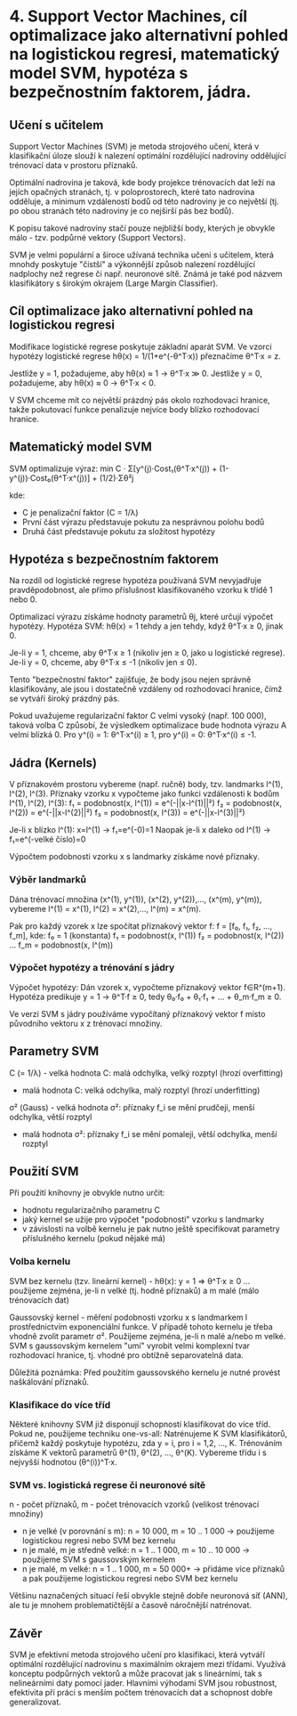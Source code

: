 

# 4. Support Vector Machines, cíl optimalizace jako alternativní pohled na logistickou regresi, matematický model SVM, hypotéza s bezpečnostním faktorem, jádra.

## Učení s učitelem
Support Vector Machines (SVM) je metoda strojového učení, která v klasifikační úloze slouží k nalezení optimální rozdělující nadroviny oddělující trénovací data v prostoru příznaků.

Optimální nadrovina je taková, kde body projekce trénovacích dat leží na jejích opačných stranách, tj. v poloprostorech, které tato nadrovina odděluje, a minimum vzdáleností bodů od této nadroviny je co největší (tj. po obou stranách této nadroviny je co nejširší pás bez bodů).

K popisu takové nadroviny stačí pouze nejbližší body, kterých je obvykle málo - tzv. podpůrné vektory (Support Vectors).

SVM je velmi populární a široce užívaná technika učení s učitelem, která mnohdy poskytuje "čistší" a výkonnější způsob nalezení rozdělující nadplochy než regrese či např. neuronové sítě. Známá je také pod názvem klasifikátory s širokým okrajem (Large Margin Classifier).

## Cíl optimalizace jako alternativní pohled na logistickou regresi

Modifikace logistické regrese poskytuje základní aparát SVM. Ve vzorci hypotézy logistické regrese hθ(x) = 1/(1+e^(-θ^T·x)) přeznačíme θ^T·x = z.

Jestliže y = 1, požadujeme, aby hθ(x) ≈ 1 → θ^T·x ≫ 0. Jestliže y = 0, požadujeme, aby hθ(x) ≈ 0 → θ^T·x < 0.

V SVM chceme mít co největší prázdný pás okolo rozhodovací hranice, takže pokutovací funkce penalizuje nejvíce body blízko rozhodovací hranice.

## Matematický model SVM

SVM optimalizuje výraz:
min C · Σ[y^(j)·Cost₁(θ^T·x^(j)) + (1-y^(j))·Cost₀(θ^T·x^(j))] + (1/2)·Σθ²j

kde:
- C je penalizační faktor (C = 1/λ)
- První část výrazu představuje pokutu za nesprávnou polohu bodů
- Druhá část představuje pokutu za složitost hypotézy

## Hypotéza s bezpečnostním faktorem

Na rozdíl od logistické regrese hypotéza používaná SVM nevyjadřuje pravděpodobnost, ale přímo příslušnost klasifikovaného vzorku k třídě 1 nebo 0.

Optimalizací výrazu získáme hodnoty parametrů θj, které určují výpočet hypotézy.
Hypotéza SVM: hθ(x) = 1 tehdy a jen tehdy, když θ^T·x ≥ 0, jinak 0.

Je-li y = 1, chceme, aby θ^T·x ≥ 1 (nikoliv jen ≥ 0, jako u logistické regrese).
Je-li y = 0, chceme, aby θ^T·x ≤ -1 (nikoliv jen ≤ 0).

Tento "bezpečnostní faktor" zajišťuje, že body jsou nejen správně klasifikovány, ale jsou i dostatečně vzdáleny od rozhodovací hranice, čímž se vytváří široký prázdný pás.

Pokud uvažujeme regularizační faktor C velmi vysoký (např. 100 000), taková volba C způsobí, že výsledkem optimalizace bude hodnota výrazu A velmi blízká 0. Pro y^(i) = 1: θ^T·x^(i) ≥ 1, pro y^(i) = 0: θ^T·x^(i) ≤ -1.

## Jádra (Kernels)

V příznakovém prostoru vybereme (např. ručně) body, tzv. landmarks l^(1), l^(2), l^(3). Příznaky vzorku x vypočteme jako funkci vzdálenosti k bodům l^(1), l^(2), l^(3):
f₁ = podobnost(x, l^(1)) = e^(-||x-l^(1)||²)
f₂ = podobnost(x, l^(2)) = e^(-||x-l^(2)||²)
f₃ = podobnost(x, l^(3)) = e^(-||x-l^(3)||²)

Je-li x blízko l^(1): x=l^(1) → f₁=e^(-0)=1
Naopak je-li x daleko od l^(1) → f₁=e^(-velké číslo)=0

Výpočtem podobnosti vzorku x s landmarky získáme nové příznaky.

### Výběr landmarků

Dána trénovací množina (x^(1), y^(1)), (x^(2), y^(2)),..., (x^(m), y^(m)), vybereme l^(1) = x^(1), l^(2) = x^(2),..., l^(m) = x^(m).

Pak pro každý vzorek x lze spočítat příznakový vektor f:
f = [f₀, f₁, f₂, ..., f_m], kde:
f₀ = 1 (konstanta)
f₁ = podobnost(x, l^(1))
f₂ = podobnost(x, l^(2))
...
f_m = podobnost(x, l^(m))

### Výpočet hypotézy a trénování s jádry

Výpočet hypotézy: Dán vzorek x, vypočteme příznakový vektor f∈R^(m+1). Hypotéza predikuje y = 1 → θ^T·f ≥ 0, tedy θ₀·f₀ + θ₁·f₁ + ... + θ_m·f_m ≥ 0.

Ve verzi SVM s jádry používáme vypočítaný příznakový vektor f místo původního vektoru x z trénovací množiny.

## Parametry SVM

C (= 1/λ) - velká hodnota C: malá odchylka, velký rozptyl (hrozí overfitting)
- malá hodnota C: velká odchylka, malý rozptyl (hrozí underfitting)

σ² (Gauss) - velká hodnota σ²: příznaky f_i se mění prudčeji, menší odchylka, větší rozptyl
- malá hodnota σ²: příznaky f_i se mění pomaleji, větší odchylka, menší rozptyl

## Použití SVM

Při použití knihovny je obvykle nutno určit:
- hodnotu regularizačního parametru C
- jaký kernel se užije pro výpočet "podobnosti" vzorku s landmarky
- v závislosti na volbě kernelu je pak nutno ještě specifikovat parametry příslušného kernelu (pokud nějaké má)

### Volba kernelu

SVM bez kernelu (tzv. lineární kernel) - hθ(x): y = 1 ⇒ θ^T·x ≥ 0 ... použijeme zejména, je-li n velké (tj. hodně příznaků) a m malé (málo trénovacích dat)

Gaussovský kernel - měření podobnosti vzorku x s landmarkem l prostřednictvím exponenciální funkce. V případě tohoto kernelu je třeba vhodně zvolit parametr σ². Použijeme zejména, je-li n malé a/nebo m velké. SVM s gaussovským kernelem "umí" vyrobit velmi komplexní tvar rozhodovací hranice, tj. vhodné pro obtížně separovatelná data.

Důležitá poznámka: Před použitím gaussovského kernelu je nutné provést naškálování příznaků.

### Klasifikace do více tříd

Některé knihovny SVM již disponují schopností klasifikovat do více tříd. Pokud ne, použijeme techniku one-vs-all: Natrénujeme K SVM klasifikátorů, přičemž každý poskytuje hypotézu, zda y = i, pro i = 1,2, ..., K. Trénováním získáme K vektorů parametrů θ^(1), θ^(2), ..., θ^(K). Vybereme třídu i s nejvyšší hodnotou (θ^(i))^T·x.

### SVM vs. logistická regrese či neuronové sítě

n - počet příznaků, m - počet trénovacích vzorků (velikost trénovací množiny)
- n je velké (v porovnání s m): n = 10 000, m = 10 .. 1 000 → použijeme logistickou regresi nebo SVM bez kernelu
- n je malé, m je středně velké: n = 1 .. 1 000, m = 10 .. 10 000 → použijeme SVM s gaussovským kernelem
- n je malé, m velké: n = 1 .. 1 000, m = 50 000+ → přidáme více příznaků a pak použijeme logistickou regresi nebo SVM bez kernelu

Většinu naznačených situací řeší obvykle stejně dobře neuronová síť (ANN), ale tu je mnohem problematičtější a časově náročnější natrénovat.

## Závěr

SVM je efektivní metoda strojového učení pro klasifikaci, která vytváří optimální rozdělující nadrovinu s maximálním okrajem mezi třídami. Využívá konceptu podpůrných vektorů a může pracovat jak s lineárními, tak s nelineárními daty pomocí jader. Hlavními výhodami SVM jsou robustnost, efektivita při práci s menším počtem trénovacích dat a schopnost dobře generalizovat.